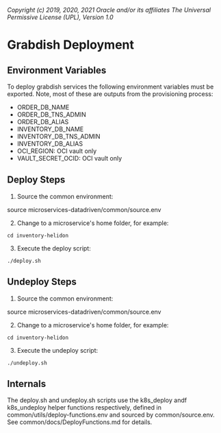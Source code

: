 _Copyright (c) 2019, 2020, 2021 Oracle and/or its affiliates The Universal Permissive License (UPL), Version 1.0_  

# Grabdish Deployment

## Environment Variables

To deploy grabdish services the following environment variables must be exported.  Note, most of these are outputs from the provisioning process:

- ORDER_DB_NAME
- ORDER_DB_TNS_ADMIN
- ORDER_DB_ALIAS
- INVENTORY_DB_NAME
- INVENTORY_DB_TNS_ADMIN
- INVENTORY_DB_ALIAS
- OCI_REGION:                   OCI vault only
- VAULT_SECRET_OCID:            OCI vault only

## Deploy Steps

1. Source the common environment:

  source microservices-datadriven/common/source.env

2. Change to a microservice's home folder, for example:

```
cd inventory-helidon
```

3. Execute the deploy script:

```
./deploy.sh
```

## Undeploy Steps

1. Source the common environment:

  source microservices-datadriven/common/source.env

2. Change to a microservice's home folder, for example:

```
cd inventory-helidon
```

3. Execute the undeploy script:

```
./undeploy.sh
```

## Internals

The deploy.sh and undeploy.sh scripts use the k8s_deploy andf k8s_undeploy helper functions respectively, defined in common/utils/deploy-functions.env and sourced by common/source.env.  See common/docs/DeployFunctions.md for details.
